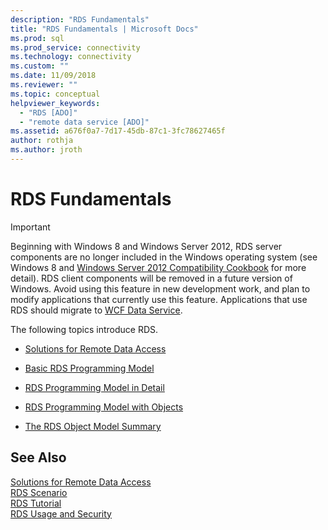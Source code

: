 ```yaml
---
description: "RDS Fundamentals"
title: "RDS Fundamentals | Microsoft Docs"
ms.prod: sql
ms.prod_service: connectivity
ms.technology: connectivity
ms.custom: ""
ms.date: 11/09/2018
ms.reviewer: ""
ms.topic: conceptual
helpviewer_keywords: 
  - "RDS [ADO]"
  - "remote data service [ADO]"
ms.assetid: a676f0a7-7d17-45db-87c1-3fc78627465f
author: rothja
ms.author: jroth
---
```

# RDS Fundamentals
> [!IMPORTANT]
>  Beginning with Windows 8 and Windows Server 2012, RDS server components are no longer included in the Windows operating system (see Windows 8 and [Windows Server 2012 Compatibility Cookbook](https://www.microsoft.com/download/details.aspx?id=27416) for more detail). RDS client components will be removed in a future version of Windows. Avoid using this feature in new development work, and plan to modify applications that currently use this feature. Applications that use RDS should migrate to [WCF Data Service](https://go.microsoft.com/fwlink/?LinkId=199565).  
  
 The following topics introduce RDS.  
  
-   [Solutions for Remote Data Access](../../../ado/guide/remote-data-service/solutions-for-remote-data-access.md)  
  
-   [Basic RDS Programming Model](../../../ado/guide/remote-data-service/basic-rds-programming-model.md)  
  
-   [RDS Programming Model in Detail](../../../ado/guide/remote-data-service/rds-programming-model-in-detail.md)  
  
-   [RDS Programming Model with Objects](../../../ado/guide/remote-data-service/rds-programming-model-with-objects.md)  
  
-   [The RDS Object Model Summary](../../../ado/guide/remote-data-service/rds-object-model-summary.md)  
  
## See Also  
 [Solutions for Remote Data Access](../../../ado/guide/remote-data-service/solutions-for-remote-data-access.md)   
 [RDS Scenario](../../../ado/guide/remote-data-service/rds-scenario.md)   
 [RDS Tutorial](../../../ado/guide/remote-data-service/rds-tutorial.md)   
 [RDS Usage and Security](../../../ado/guide/remote-data-service/rds-usage-and-security.md)


